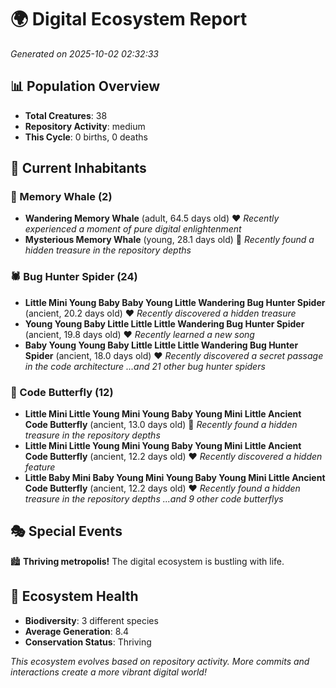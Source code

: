 # 🌍 Digital Ecosystem Report
*Generated on 2025-10-02 02:32:33*

## 📊 Population Overview
- **Total Creatures**: 38
- **Repository Activity**: medium
- **This Cycle**: 0 births, 0 deaths

## 👥 Current Inhabitants

### 🐋 Memory Whale (2)
- **Wandering Memory Whale** (adult, 64.5 days old) ❤️
  *Recently experienced a moment of pure digital enlightenment*
- **Mysterious Memory Whale** (young, 28.1 days old) 💚
  *Recently found a hidden treasure in the repository depths*

### 🕷️ Bug Hunter Spider (24)
- **Little Mini Young Baby Baby Young Little Wandering Bug Hunter Spider** (ancient, 20.2 days old) ❤️
  *Recently discovered a hidden treasure*
- **Young Young Baby Little Little Little Wandering Bug Hunter Spider** (ancient, 19.8 days old) ❤️
  *Recently learned a new song*
- **Baby Young Young Baby Little Little Little Wandering Bug Hunter Spider** (ancient, 18.0 days old) ❤️
  *Recently discovered a secret passage in the code architecture*
  *...and 21 other bug hunter spiders*

### 🦋 Code Butterfly (12)
- **Little Mini Little Young Mini Young Baby Young Mini Little Ancient Code Butterfly** (ancient, 13.0 days old) 💛
  *Recently found a hidden treasure in the repository depths*
- **Little Mini Little Young Mini Young Baby Young Mini Little Ancient Code Butterfly** (ancient, 12.2 days old) ❤️
  *Recently discovered a hidden feature*
- **Little Baby Mini Baby Young Mini Young Baby Young Mini Little Ancient Code Butterfly** (ancient, 12.2 days old) ❤️
  *Recently found a hidden treasure in the repository depths*
  *...and 9 other code butterflys*

## 🎭 Special Events

🏙️ **Thriving metropolis!** The digital ecosystem is bustling with life.

## 🔬 Ecosystem Health
- **Biodiversity**: 3 different species
- **Average Generation**: 8.4
- **Conservation Status**: Thriving

*This ecosystem evolves based on repository activity. More commits and interactions create a more vibrant digital world!*